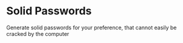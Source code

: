 # Solid Passwords 
Generate solid passwords for your preference, that cannot easily be cracked by the computer
